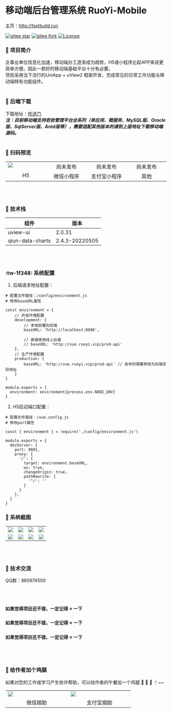 # 移动端后台管理系统 RuoYi-Mobile
主页：<a href="http://fastbuild.run" target="_blank">http://fastbuild.run</a> 

[![gitee star](https://gitee.com/yinm/RuoYi-Mobile/badge/star.svg?theme=dark)]('https://gitee.com/yinm/RuoYi-Mobile/stargazers')
[![gitee fork](https://gitee.com/yinm/RuoYi-Mobile/badge/fork.svg?theme=dark)]('https://gitee.com/yinm/RuoYi-Mobile/members')
[![License](https://img.shields.io/badge/license-Apache%202-4EB1BA.svg)](https://www.apache.org/licenses/LICENSE-2.0.html)

### :peach: 项目简介
企事业单位信息化加速，移动端办工逐渐成为趋势，H5或小程序比起APP来说更简单方便。因此一款好的移动端基础平台十分有必要。<br>
项目采用当下流行的UniApp + uView2 框架开发，完成常见的日常工作功能与移动端特有功能组件。
<br><br>

### :pear: 后端下载
下载地址：<a href="http://fastbuild.run" target="_blank">传送门</a><br>
***注：目前移动端支持若依管理平台全系列（单应用、微服务、MySQL版、Oracle版、SqlServer版、Antd版等），需要适配其他版本的请到上面地址下载移动端源码。***
<br><br>

###  :strawberry: 扫码预览
<table>
    <tr>
        <td valign="top" width="180"><img src="https://images.gitee.com/uploads/images/2022/0526/091635_6bfffb01_1203341.png"/></td>
        <td valign="center" align="center" width="180">尚未发布</td>
        <td valign="center" align="center" width="180">尚未发布</td>
        <td valign="center" align="center" width="180">尚未发布</td>
    </tr>
    <tr>
        <td valign="top" align="center">H5</td>
        <td valign="top" align="center">微信小程序</td>
        <td valign="top" align="center">支付宝小程序</td>
        <td valign="top" align="center">其他</td>
    </tr>
</table>
<br><br>

###  :watermelon:  技术栈
| 组件       | 版本     |
|----------|--------|
| uview-ui | 2.0.31 |
| qiun-data-charts | 2.4.3-20220505 |

<br><br>

###   :tw-1f348:   系统配置
1. 后端请求地址配置：

```
# 配置文件路径：/config/environment.js
# 修改baseURL属性

const environment = {
	// 开发环境配置
	development: {
		// 本地部署的后端
		baseURL: 'http://localhost:8080',
		
		// 直接使用线上后端
		// baseURL: 'http://vue.ruoyi.vip/prod-api'
	},
	// 生产环境配置
	production: {
		baseURL: 'http://vue.ruoyi.vip/prod-api' // 发布时需要修改为后端实际地址
	}
}

module.exports = {
  environment: environment[process.env.NODE_ENV]
}
```
2. H5启动端口配置：
```
# 配置文件路径：/vue.config.js
# 修改port属性

const { environment } = require('./config/environment.js')

module.exports = {
  devServer: {
    port: 9001,
    proxy: {
      '/': {
        target: environment.baseURL,
        ws: true,
        changeOrigin: true,
        pathRewrite: {
          '^/': ''
        }
      }
    },
  }
}

```




###    :lemon:   系统截图
<table>
    <tr>
        <td valign="top"><img src="https://gitee.com/yinm/RuoYi-Mobile/raw/master/static/preview/login.jpg"/></td>
        <td valign="top"><img src="https://gitee.com/yinm/RuoYi-Mobile/raw/master/static/preview/index.jpg"/></td>
        <td valign="top"><img src="https://gitee.com/yinm/RuoYi-Mobile/raw/master/static/preview/work.jpg"/></td>
        <td valign="top"><img src="https://gitee.com/yinm/RuoYi-Mobile/raw/master/static/preview/my.jpg"/></td>
    </tr>
    <tr>
        <td valign="top"><img src="https://gitee.com/yinm/RuoYi-Mobile/raw/master/static/preview/notice-m.jpg"/></td>
        <td valign="top"><img src="https://gitee.com/yinm/RuoYi-Mobile/raw/master/static/preview/notice-e.jpg"/></td>
        <td valign="top"><img src="https://gitee.com/yinm/RuoYi-Mobile/raw/master/static/preview/prefile.jpg"/></td>
        <td valign="top"><img src="https://gitee.com/yinm/RuoYi-Mobile/raw/master/static/preview/pwd-reset.jpg"/></td>
    </tr>
</table>
<br><br>

###  :lollipop: 技术交流
QQ群：860974500

<br><br>
#### 如果觉得项目还不错，一定记得 :star: 一下
#### 如果觉得项目还不错，一定记得 :star: 一下
#### 如果觉得项目还不错，一定记得 :star: 一下
<br><br>

###  :poultry_leg:  给作者加个鸡腿
如果对您的工作或学习产生些许帮助，可以给作者的午餐加一个鸡腿 :poultry_leg:  :poultry_leg:  :poultry_leg: ！~~
<table>
    <tr>
        <td valign="top" width="180"><img src="https://gitee.com/yinm/RuoYi-Mobile/raw/master/static/preview/wechat_pay.jpg"/></td>
        <td valign="top" width="180"><img src="https://gitee.com/yinm/RuoYi-Mobile/raw/master/static/preview/ali_pay.jpg"/></td>
    </tr>
    <tr>
        <td valign="top" align="center">微信捐助</td>
        <td valign="top" align="center">支付宝捐助</td>
    </tr>
</table>